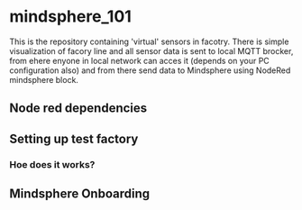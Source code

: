 # mindsphere_101

This is the repository containing 'virtual' sensors in facotry. There is simple visualization of facory line and all sensor data is sent to local MQTT brocker, from ehere enyone in local network can acces it (depends on your PC configuration also) and from there send data to Mindsphere using NodeRed mindsphere block.

## Node red dependencies


## Setting up test factory


### Hoe does it works?


## Mindsphere Onboarding

